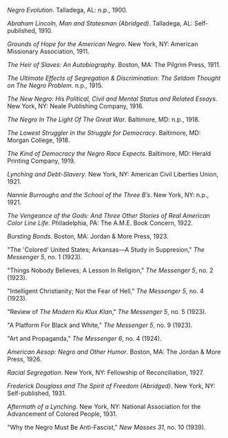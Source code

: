 *Negro Evolution*. Talladega, AL: n.p., 1900.

*Abraham Lincoln, Man and Statesman (Abridged)*. Talladega, AL: Self-published, 1910.

*Grounds of Hope for the American Negro*. New York, NY: American Missionary Association, 1911.

*The Heir of Slaves: An Autobiography*. Boston, MA: The Pilgrim Press, 1911. 

*The Ultimate Effects of Segregation & Discrimination: The Seldom Thought on The Negro Problem*. n.p., 1915.

*The New Negro: His Political, Civil and Mental Status and Related Essays*. New York, NY: Neale Publishing Company, 1916.

*The Negro In The Light Of The Great War*. Baltimore, MD: n.p., 1918. 

*The Lowest Struggler in the Struggle for Democracy*. Baltimore, MD: Morgan College, 1918.

*The Kind of Democracy the Negro Race Expects*. Baltimore, MD: Herald Printing Company, 1919. 

*Lynching and Debt-Slavery*. New York, NY: American Civil Liberties Union, 1921.

*Nannie Burroughs and the School of the Three B’s*. New York, NY: n.p., 1921.

*The Vengeance of the Gods: And Three Other Stories of Real American Color Line Life*. Philadelphia, PA: The A.M.E. Book Concern, 1922. 

*Bursting Bonds*. Boston, MA: Jordan & More Press, 1923.

"The 'Colored' United States; Arkansas—A Study in Suppresion," *The Messenger 5*, no. 1 (1923).

"Things Nobody Believes; A Lesson In Religion," *The Messenger 5*, no. 2 (1923).

"Intelligent Christianity; Not the Fear of Hell," *The Messenger 5*, no. 4 (1923).

"Review of *The Modern Ku Klux Klan*," *The Messenger 5*, no. 5 (1923).

"A Platform For Black and White," *The Messenger 5*, no. 9 (1923).

"Art and Propaganda," *The Messenger 6*, no. 4 (1924).

*American Aesop: Negro and Other Humor*. Boston, MA: The Jordan & More Press, 1926.

*Racial Segregation*. New York, NY: Fellowship of Reconciliation, 1927.

*Frederick Douglass and The Spirit of Freedom (Abridged)*. New York, NY: Self-published, 1931.

*Aftermath of a Lynching*. New York, NY: National Association for the Advancement of Colored People, 1931.

"Why the Negro Must Be Anti-Fascist," *New Masses 31*, no. 10 (1939).

